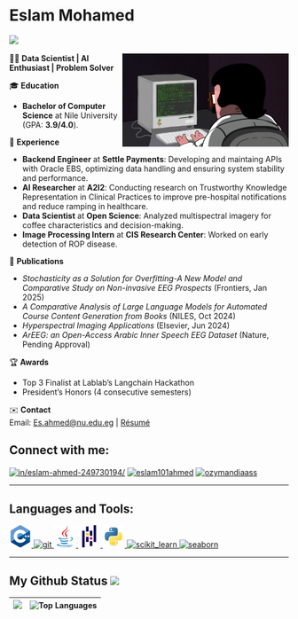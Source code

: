 # Eslam Mohamed
 <img src="https://user-images.githubusercontent.com/73097560/115834477-dbab4500-a447-11eb-908a-139a6edaec5c.gif"></a>
<p><img align="right" src="https://github.com/Eslam21/Eslam21/blob/main/img3.gif" alt="adam-pw" width="300px" /></p>

👨‍💻 **Data Scientist | AI Enthusiast | Problem Solver**

🎓 **Education**  
- **Bachelor of Computer Science** at Nile University (GPA: **3.9/4.0**).

💼 **Experience** 
- **Backend Engineer** at **Settle Payments**: Developing and maintaing APIs with Oracle EBS, optimizing data handling and ensuring system stability and performance.
- **AI Researcher** at **A2I2**: Conducting research on Trustworthy Knowledge Representation in Clinical Practices to improve pre-hospital notifications and reduce ramping in healthcare.
- **Data Scientist** at **Open Science**: Analyzed multispectral imagery for coffee characteristics and decision-making.  
- **Image Processing Intern** at **CIS Research Center**: Worked on early detection of ROP disease.

📝 **Publications**  
- *Stochasticity as a Solution for Overfitting-A New Model and Comparative Study on Non-invasive EEG Prospects* (Frontiers, Jan 2025) 
- *A Comparative Analysis of Large Language Models for Automated Course Content Generation from Books* (NILES, Oct 2024)
- *Hyperspectral Imaging Applications* (Elsevier, Jun 2024)
- *ArEEG: an Open-Access Arabic Inner Speech EEG Dataset* (Nature, Pending Approval)  

🏆 **Awards**  
- Top 3 Finalist at Lablab’s Langchain Hackathon  
- President’s Honors (4 consecutive semesters)

✉️ **Contact**  
Email: [Es.ahmed@nu.edu.eg](mailto:Es.ahmed@nu.edu.eg) | [Résumé](https://drive.google.com/drive/folders/1jV0nGSqgCvU7ZoCkL4SR3mxbiKMTwvs8?usp=sharing)


## Connect with me:
<p align="left">
<a href="https://www.linkedin.com/in/eslam-ahmed-249730194/" target="blank"><img align="center" src="https://raw.githubusercontent.com/rahuldkjain/github-profile-readme-generator/master/src/images/icons/Social/linked-in-alt.svg" alt="in/eslam-ahmed-249730194/" height="30" width="40" /></a>
<a href="https://kaggle.com/eslam101ahmed" target="blank"><img align="center" src="https://raw.githubusercontent.com/rahuldkjain/github-profile-readme-generator/master/src/images/icons/Social/kaggle.svg" alt="eslam101ahmed" height="30" width="40" /></a>
<a href="https://codeforces.com/profile/ozymandiaass" target="blank"><img align="center" src="https://raw.githubusercontent.com/rahuldkjain/github-profile-readme-generator/master/src/images/icons/Social/codeforces.svg" alt="ozymandiaass" height="30" width="40" /></a>
</p>

-----

## Languages and Tools:
<a href="https://www.w3schools.com/cpp/" target="_blank" rel="noreferrer"> <img src="https://raw.githubusercontent.com/devicons/devicon/master/icons/cplusplus/cplusplus-original.svg" alt="cplusplus" width="40" height="40"/> </a> <a href="https://git-scm.com/" target="_blank" rel="noreferrer"> <img src="https://www.vectorlogo.zone/logos/git-scm/git-scm-icon.svg" alt="git" width="40" height="40"/> </a> <a href="https://www.java.com" target="_blank" rel="noreferrer"> <img src="https://raw.githubusercontent.com/devicons/devicon/master/icons/java/java-original.svg" alt="java" width="40" height="40"/> </a> <a href="https://pandas.pydata.org/" target="_blank" rel="noreferrer"> <img src="https://raw.githubusercontent.com/devicons/devicon/2ae2a900d2f041da66e950e4d48052658d850630/icons/pandas/pandas-original.svg" alt="pandas" width="40" height="40"/> </a> <a href="https://www.python.org" target="_blank" rel="noreferrer"> <img src="https://raw.githubusercontent.com/devicons/devicon/master/icons/python/python-original.svg" alt="python" width="40" height="40"/> </a> <a href="https://scikit-learn.org/" target="_blank" rel="noreferrer"> <img src="https://upload.wikimedia.org/wikipedia/commons/0/05/Scikit_learn_logo_small.svg" alt="scikit_learn" width="40" height="40"/> </a> <a href="https://seaborn.pydata.org/" target="_blank" rel="noreferrer"> <img src="https://seaborn.pydata.org/_images/logo-mark-lightbg.svg" alt="seaborn" width="40" height="40"/> </a> 
</p>

-----


## My Github Status <img src="https://media.giphy.com/media/iY8CRBdQXODJSCERIr/giphy.gif" width="40">
| ![](https://github-readme-stats.vercel.app/api?username=sourabmaity&show_icons=true&bg_color=45,fc00ff,00dbde&title_color=fff&text_color=fff) | ![Top Languages](https://github-readme-stats.vercel.app/api/top-langs/?username=eslam21) |
| --- | --- |


